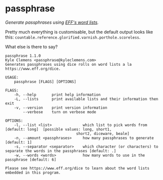 # passphrase

*Generate passphrases using [EFF's word lists][eff].*

Pretty much everything is customisable, but the default output looks like this:
`countable.reference.glorified.varnish.porthole.scoreless`.

What else is there to say?

    passphrase 1.1.0
    Kyle Clemens <passphrase@kyleclemens.com>
    Generates passphrases using dice rolls on word lists a la https://www.eff.org/dice.

    USAGE:
        passphrase [FLAGS] [OPTIONS]

    FLAGS:
        -h, --help       print help information
        -L, --lists      print available lists and their information then exit
        -v, --version    print version information
            --verbose    turn on verbose mode

    OPTIONS:
        -l, --list <list>              which list to pick words from [default: long]  [possible values: long, short1,
                                    short2, diceware, beale]
        -n, --amount <passphrases>     how many passphrases to generate [default: 1]
        -s, --separator <separator>    which character (or characters) to separate the words in the passphrases [default: .]
        -w, --words <words>            how many words to use in the passphrase [default: 6]

    Please see https://www.eff.org/dice to learn about the word lists embedded in this program.

[eff]: https://www.eff.org/dice
